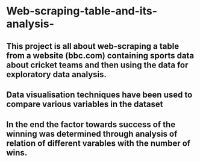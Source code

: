 # Web-scraping-table-and-its-analysis-
## This project is all about web-scraping a table from a website (bbc.com) containing sports data about cricket teams and then using the data for exploratory data analysis.
## Data visualisation techniques have been used to compare various variables in the dataset
## In the end the factor towards success of the winning  was determined through analysis of relation of different varables with the number of wins. 
